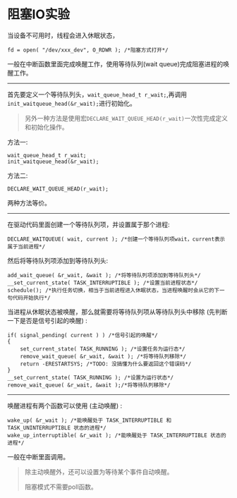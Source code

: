 # 阻塞IO实验

当设备不可用时，线程会进入休眠状态，

    fd = open( "/dev/xxx_dev", O_RDWR ); /*阻塞方式打开*/

一般在中断函数里面完成唤醒工作，使用等待队列(wait queue)完成阻塞进程的唤醒工作。

---

首先要定义一个等待队列头，`wait_queue_head_t r_wait;`,再调用`init_waitqueue_head(&r_wait);`进行初始化。

> 另外一种方法是使用宏`DECLARE_WAIT_QUEUE_HEAD(r_wait)`一次性完成定义和初始化操作。

方法一:

    wait_queue_head_t r_wait;
    init_waitqueue_head(&r_wait);

方法二:

    DECLARE_WAIT_QUEUE_HEAD(r_wait);

两种方法等价。

---

在驱动代码里面创建一个等待队列项，并设置属于那个进程:

    DECLARE_WAITQUEUE( wait, current ); /*创建一个等待队列项wait，current表示属于当前进程*/

然后将等待队列项添加到等待队列头:

    add_wait_queue( &r_wait, &wait ); /*将等待队列项添加到等待队列头*/
    __set_current_state( TASK_INTERRUPTIBLE ); /*设置当前进程状态*/
    schedule(); /*执行任务切换，相当于当前进程进入休眠状态，当进程唤醒时会从它的下一句代码开始执行*/

当进程从休眠状态被唤醒，那么就需要将等待队列项从等待队列头中移除 (先判断一下是否是信号引起的唤醒) :

    if( signal_pending( current ) ) /*信号引起的唤醒*/
    {
        set_current_state( TASK_RUNNING ); /*设置任务为运行态*/
        remove_wait_queue( &r_wait, &wait ); /*将等待队列移除*/
        return -ERESTARTSYS; /*TODO: 没搞懂为什么要返回这个错误码*/
    }
    __set_current_state( TASK_RUNNING ); /*设置为运行状态*/
    remove_wait_queue( &r_wait, &wait );/*将等待队列移除*/

---

唤醒进程有两个函数可以使用 (主动唤醒) :

    wake_up( &r_wait ); /*能唤醒处于 TASK_INTERRUPTIBLE 和 TASK_UNINTERRUPTIBLE 状态的进程*/
    wake_up_interruptible( &r_wait ); /*能唤醒处于 TASK_INTERRUPTIBLE 状态的进程*/

一般在中断里面调用。

> 除主动唤醒外，还可以设置为等待某个事件自动唤醒。
>
> 阻塞模式不需要poll函数。
